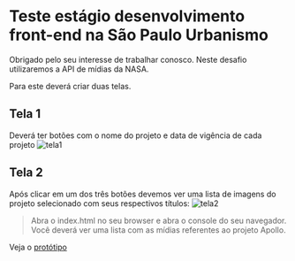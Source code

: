 # Teste estágio desenvolvimento front-end na São Paulo Urbanismo
Obrigado pelo seu interesse de trabalhar conosco. Neste desafio utilizaremos a API de mídias da NASA.

Para este deverá criar duas telas.

## Tela 1
Deverá ter botões com o nome do projeto e data de vigência de cada projeto
![tela1](https://raw.githubusercontent.com/dev-spurbanismo/nasa-projects/master/prototipo/tela-1.png)

## Tela 2
Após clicar em um dos três botões devemos ver uma lista de imagens do projeto selecionado com seus respectivos títulos:
![tela2](https://raw.githubusercontent.com/dev-spurbanismo/nasa-projects/master/prototipo/tela-2.png)

> Abra o index.html no seu browser e abra o console do seu navegador. Você deverá ver uma lista com as mídias referentes ao projeto Apollo. 

Veja o [protótipo](https://www.figma.com/proto/RZwOIH0wLUtspk4nZDcvxA/spurb-est%C3%A1gio-teste?node-id=1%3A2&viewport=355%2C276%2C0.3189058005809784&scaling=min-zoom)